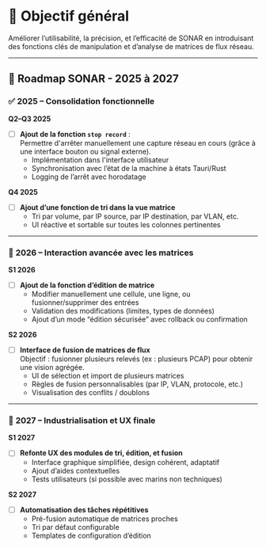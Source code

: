 # 🎯 **Objectif général**
Améliorer l’utilisabilité, la précision, et l’efficacité de SONAR en introduisant des fonctions clés de manipulation et d’analyse de matrices de flux réseau.

---

## 📅 **Roadmap SONAR - 2025 à 2027**

### ✅ **2025 – Consolidation fonctionnelle**

**Q2–Q3 2025**
- [ ] **Ajout de la fonction `stop record`** :  
  Permettre d'arrêter manuellement une capture réseau en cours (grâce à une interface bouton ou signal externe).
  - Implémentation dans l'interface utilisateur
  - Synchronisation avec l’état de la machine à états Tauri/Rust
  - Logging de l’arrêt avec horodatage

**Q4 2025**
- [ ] **Ajout d’une fonction de tri dans la vue matrice**  
  - Tri par volume, par IP source, par IP destination, par VLAN, etc.
  - UI réactive et sortable sur toutes les colonnes pertinentes

---

### 🧪 **2026 – Interaction avancée avec les matrices**

**S1 2026**
- [ ] **Ajout de la fonction d’édition de matrice**  
  - Modifier manuellement une cellule, une ligne, ou fusionner/supprimer des entrées
  - Validation des modifications (limites, types de données)
  - Ajout d’un mode “édition sécurisée” avec rollback ou confirmation

**S2 2026**
- [ ] **Interface de fusion de matrices de flux**  
  Objectif : fusionner plusieurs relevés (ex : plusieurs PCAP) pour obtenir une vision agrégée.
  - UI de sélection et import de plusieurs matrices
  - Règles de fusion personnalisables (par IP, VLAN, protocole, etc.)
  - Visualisation des conflits / doublons

---

### 🚀 **2027 – Industrialisation et UX finale**

**S1 2027**
- [ ] **Refonte UX des modules de tri, édition, et fusion**
  - Interface graphique simplifiée, design cohérent, adaptatif
  - Ajout d’aides contextuelles
  - Tests utilisateurs (si possible avec marins non techniques)

**S2 2027**
- [ ] **Automatisation des tâches répétitives**
  - Pré-fusion automatique de matrices proches
  - Tri par défaut configurable
  - Templates de configuration d’édition

